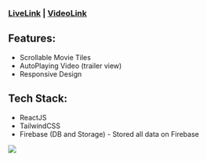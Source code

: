 ### [LiveLink]() | [VideoLink]()

## Features:

- Scrollable Movie Tiles
- AutoPlaying Video (trailer view)
- Responsive Design

## Tech Stack:

- ReactJS
- TailwindCSS
- Firebase (DB and Storage) - Stored all data on Firebase

<img src="./views/gif.gif">
